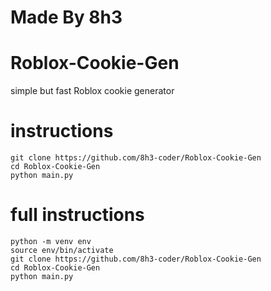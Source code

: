# Made By 8h3

# Roblox-Cookie-Gen
simple but fast Roblox cookie generator

# instructions
```
git clone https://github.com/8h3-coder/Roblox-Cookie-Gen
cd Roblox-Cookie-Gen
python main.py 
```

# full instructions 
```
python -m venv env
source env/bin/activate
git clone https://github.com/8h3-coder/Roblox-Cookie-Gen
cd Roblox-Cookie-Gen
python main.py
```
